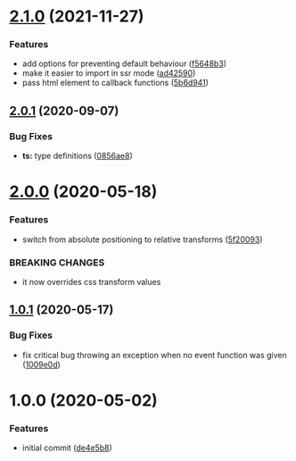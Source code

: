 # [2.1.0](https://github.com/TimoBechtel/draggins/compare/v2.0.1...v2.1.0) (2021-11-27)


### Features

* add options for preventing default behaviour ([f5648b3](https://github.com/TimoBechtel/draggins/commit/f5648b3a9aa4a5ec7466c78b39266038e5a5a953))
* make it easier to import in ssr mode ([ad42590](https://github.com/TimoBechtel/draggins/commit/ad42590a68fc8c19d28ae2a44320ca69900f697d))
* pass html element to callback functions ([5b6d941](https://github.com/TimoBechtel/draggins/commit/5b6d9417b1ffd9b566fd33bd87582348b346194a))

## [2.0.1](https://github.com/TimoBechtel/draggins/compare/v2.0.0...v2.0.1) (2020-09-07)


### Bug Fixes

* **ts:** type definitions ([0856ae8](https://github.com/TimoBechtel/draggins/commit/0856ae81da4e198167bd063e3d9f8b17fa9e7779))

# [2.0.0](https://github.com/TimoBechtel/draggins/compare/v1.0.1...v2.0.0) (2020-05-18)


### Features

* switch from absolute positioning to relative transforms ([5f20093](https://github.com/TimoBechtel/draggins/commit/5f2009380113048a2f4d5e172bb8be25585d6390))


### BREAKING CHANGES

* it now overrides css transform values

## [1.0.1](https://github.com/TimoBechtel/draggins/compare/v1.0.0...v1.0.1) (2020-05-17)


### Bug Fixes

* fix critical bug throwing an exception when no event function was given ([1009e0d](https://github.com/TimoBechtel/draggins/commit/1009e0d340c6d0da62aabbc21b6ddb09bb5e841c))

# 1.0.0 (2020-05-02)


### Features

* initial commit ([de4e5b8](https://github.com/TimoBechtel/draggins/commit/de4e5b8629300d7a802284f7accd4c17ca0f23c1))
